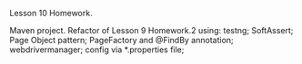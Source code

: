 Lesson 10 Homework.

Maven project.
Refactor of Lesson 9 Homework.2 using:
    testng;
    SoftAssert;
    Page Object pattern;
    PageFactory and @FindBy annotation;
    webdrivermanager;
    config via *.properties file;
